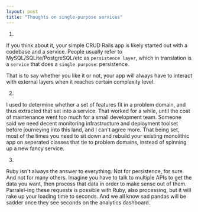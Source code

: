 ```yaml
---
layout: post
title: "Thoughts on single-purpose services"
---
```


1.

If you think about it, your simple CRUD Rails app is likely started out with a codebase and a service. People usually refer to MySQL/SQLite/PostgreSQL/etc as `persistence layer`, which in translation is a `service` that does a `single purpose`: persistence.

That is to say whether you like it or not, your app will always have to interact with external layers when it reaches certain complexity level.

2.

I used to determine whether a set of features fit in a problem domain, and thus extracted that set into a service. That worked for a while, until the cost of maintenance went too much for a small development team. Someone said we need decent monitoring infrastructure and deployment toolset before journeying into this land, and I can't agree more. That being set, most of the times you need to sit down and rebuild your existing monolithic app on seperated classes that tie to problem domains, instead of spinning up a new fancy service.

3.

Ruby isn't always the answer to everything. Not for persistence, for sure. And not for many others. Imagine you have to talk to multiple APIs to get the data you want, then process that data in order to make sense out of them. Parralel-ing these requests is possible with Ruby, also processing, but it will rake up your loading time to seconds. And we all know sad pandas will be sadder once they see seconds on the analytics dashboard.